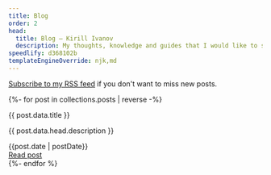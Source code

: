 ```yaml
---
title: Blog
order: 2
head:
  title: Blog – Kirill Ivanov
  description: My thoughts, knowledge and guides that I would like to share.
speedlify: d368102b
templateEngineOverride: njk,md
---
```


[Subscribe to my RSS feed](/feed.xml) if you don't want to miss new posts.

<div class="blog">
  {%- for post in collections.posts | reverse -%}
    <article class="blog__post">
      <div>
        <p class="blog__title">{{ post.data.title }}</p>
        <p class="blog__description">{{ post.data.head.description }}</p>
      </div>
      <footer class="blog__footer">
        <time>{{post.date | postDate}}</time>
        <div><a href="{{post.url}}" class="blog__link">Read post</a></div>
      </footer>
    </article>
  {%- endfor %}
</div>
